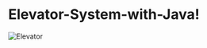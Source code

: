 # Elevator-System-with-Java!

![Elevator](https://user-images.githubusercontent.com/37351493/159132501-456f6d5b-df8d-4472-be7f-abbb77309adf.png)
